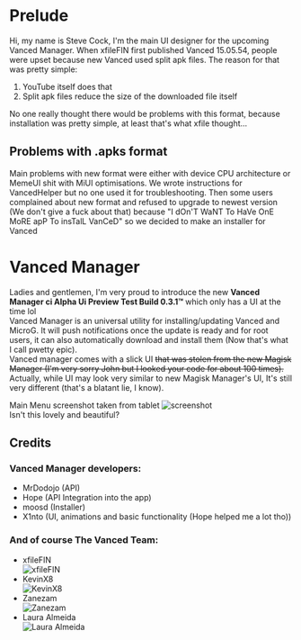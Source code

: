 # Prelude
Hi, my name is Steve Cock, I'm the main UI designer for the upcoming Vanced Manager. When xfileFIN first published Vanced 15.05.54, people were upset because new Vanced used split apk files. The reason for that was pretty simple:  
1) YouTube itself does that  
2) Split apk files reduce the size of the downloaded file itself  

No one really thought there would be problems with this format, because installation was pretty simple, at least that's what xfile thought...  
## Problems with .apks format
Main problems with new format were either with device CPU architecture or MemeUI shit with MiUI optimisations. We wrote instructions for VancedHelper but no one used it for troubleshooting. Then some users complained about new format and refused to upgrade to newest version (We don't give a fuck about that) because "I dOn'T WaNT To HaVe OnE MoRE apP To insTalL VanCeD" so we decided to make an installer for Vanced  
# Vanced Manager
Ladies and gentlemen, I'm very proud to introduce the new **Vanced Manager ci Alpha Ui Preview Test Build 0.3.1™** which only has a UI at the time lol  
Vanced Manager is an universal utility for installing/updating Vanced and MicroG. It will push notifications once the update is ready and for root users, it can also automatically download and install them (Now that's what I call pwetty epic).  
Vanced manager comes with a slick UI ~~that was stolen from the new Magisk Manager (I'm very sorry John but I looked your code for about 100 times).~~ Actually, while UI may look very similar to new Magisk Manager's UI, It's still very different (that's a blatant lie, I know).  

Main Menu screenshot taken from tablet
![screenshot](https://i.imgur.com/okeGnlE.png)  
Isn't this lovely and beautiful?
## Credits
### Vanced Manager developers:  
- MrDodojo (API)  
- Hope (API Integration into the app)  
- moosd (Installer)  
- X1nto (UI, animations and basic functionality (Hope helped me a lot tho))
### And of course The Vanced Team:
- xfileFIN  
![xfileFIN](https://i.imgur.com/hLdzTVq.png)
- KevinX8  
![KevinX8](https://i.imgur.com/cS9C7P8.png)
- Zanezam  
![Zanezam](https://i.imgur.com/QVcXA6q.png)
- Laura Almeida  
![Laura Almeida](https://i.imgur.com/ovVD939.png)
